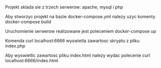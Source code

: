 Projekt sklada sie z trzech serwerow: apache, mysql i php

Aby stworzyc projekt na bazie docker-compose.yml nalezy uzyc komenty docker-compose build

Uruchomienie serwerow realizowane jest poleceniem docker-compose up

Komenda curl localhost:6666 wyswietla zawartosc skryptu z pliku index.php

Aby wyswietlic zawartosc pliku index.html nalezy wydac polecenie curl localhost:6666/index.html